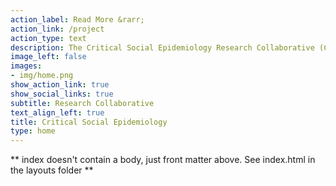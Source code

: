 ```yaml
---
action_label: Read More &rarr;
action_link: /project
action_type: text
description: The Critical Social Epidemiology Research Collaborative (CSE) is led by [Seth J. Prins](/people/seth), PhD MPH, Assistant Professor of Epidemiology and Sociomedical Sciences at Columbia University's Mailman School of Public Health. We study how political-economic arrangements, power relations, and various forms of social control affect population health. Our research concerns intersecting systems of domination, exploitation, and oppression. Currently, CSE's work focuses on the 1) public health consequences of mass criminalization, mass incarceration, and the school-to-prison pipeline, and 2) how the division and structure of labor influence mental health and substance use.     
image_left: false
images:
- img/home.png
show_action_link: true
show_social_links: true
subtitle: Research Collaborative
text_align_left: true
title: Critical Social Epidemiology
type: home
---
```


** index doesn't contain a body, just front matter above.
See index.html in the layouts folder **
